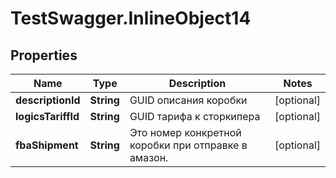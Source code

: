 # TestSwagger.InlineObject14

## Properties

Name | Type | Description | Notes
------------ | ------------- | ------------- | -------------
**descriptionId** | **String** | GUID описания коробки | [optional] 
**logicsTariffId** | **String** | GUID тарифа к сторкипера | [optional] 
**fbaShipment** | **String** | Это номер конкретной коробки при отправке в амазон. | [optional] 


